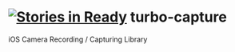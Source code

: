[![Stories in Ready](https://badge.waffle.io/shahan312/turbo-capture.png?label=ready&title=Ready)](https://waffle.io/shahan312/turbo-capture)
turbo-capture
=============

iOS Camera Recording / Capturing Library
